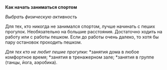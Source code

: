 **Как начать заниматься спортом**

*Выбрать физическую активность*

Для тех, кто никогда не занимался спортом, лучше начинать с пеших прогулок. Необязательно на большие расстояния. Достаточно ходить на работу или с работы пешком. Если до работы очень далеко, то хотя бы пару остановок проходить пешком.

*Для тех кто не любит пешие прогулки:*
*занятия дома в любое комфортное время;
*занятия в тренажерном зале;
*занятия в группе (танцы, йога, аэробика).

